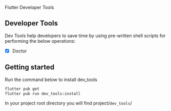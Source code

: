 Flutter Developer Tools

## Developer Tools
Dev Tools help developers to save time by using pre-written shell scripts for performing the below operations:
- [x] Doctor

## Getting started
Run the command below to install dev_tools
```bash
flutter pub get
flutter pub run dev_tools:install 
```
In your project root directory you will find project/`dev_tools`/ 